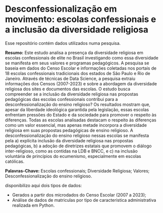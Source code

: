 # Desconfessionalização em movimento: escolas confessionais e a inclusão da diversidade religiosa

Esse repositório contém dados utilizados numa pesquisa. 

**Resumo:** Este estudo analisa a presença da diversidade religiosa em escolas confessionais de elite no Brasil investigando como essa diversidade se manifesta em seus valores e programas pedagógicos. A pesquisa se baseia em dados do Censo Escolar e informações coletadas nos portais de 18 escolas confessionais tradicionais dos estados de São Paulo e Rio de Janeiro. Através de técnicas de Data Science, a pesquisa extraiu informações dos Censos (2007-2023) e sobre a abordagem da diversidade religiosa dos sites e documentos das escolas. O estudo busca compreender se a inclusão da diversidade religiosa nas propostas pedagógicas das escolas confessionais contribui para a desconfessionalização do ensino religioso? Os resultados mostram que, apesar da liberdade ideológica garantida pela legislação, essas escolas enfrentam pressões do Estado e da sociedade para promover o respeito às diferenças. Todas as escolas analisadas destacam o respeito às diferenças como um valor essencial, mas apenas metade incorpora a diversidade religiosa em suas propostas pedagógicas de ensino religioso.  A desconfessionalização do ensino religioso nessas escolas se manifesta pela a) explícita inclusão da diversidade religiosa nas propostas pedagógicas, b) a adoção de diretrizes estatais que promovem o diálogo inter-religioso, como as contidas na LDB e BNCC, e c) na inclusão voluntária de princípios do ecumenismo, especialmente em escolas católicas. 

**Palavras-Chave:** Escolas confessionais; Diversidade Religiosa; Valores; Desconfessionalização do ensino religioso.


disponibilizo aqui dois tipos de dados:

- Gerados a partir dos microdados do Censo Escolar (2007 a 2023);
- Análise de dados de matriculas por tipo de caracteristica administrativa realizada em Python.


